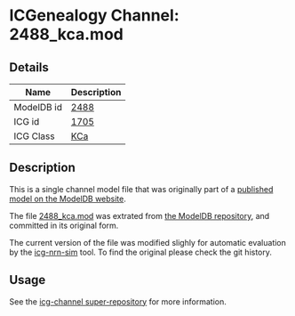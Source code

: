 # ICGenealogy Channel: 2488\_kca.mod

## Details

Name | Description
---- | -----------
ModelDB id | [2488](http://senselab.med.yale.edu/ModelDB/ShowModel.cshtml?model=2488)
ICG id | [1705](http://icg.neurotheory.ox.ac.uk/channels/5/1705)
ICG Class | [KCa](http://icg.neurotheory.ox.ac.uk/channels/5)

## Description

This is a single channel model file that was originally part of a [published model on the ModelDB website](http://senselab.med.yale.edu/ModelDB/ShowModel.cshtml?model=2488).


The file [2488\_kca.mod](2488_kca.mod) was extrated from [the ModelDB repository](http://senselab.med.yale.edu/ModelDB/ShowModel.cshtml?model=2488), and committed in its original form.

The current version of the file was modified slighly for automatic evaluation by the [icg-nrn-sim](https://github.com/icgenealogy/icg-nrn-sim) tool. To find the original please check the git history.


## Usage

See the [icg-channel super-repository](https://github.com/icgenealogy/icg-channels) for more information.